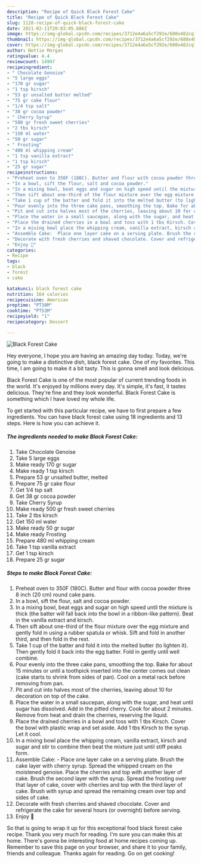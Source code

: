 ```yaml
---
description: "Recipe of Quick Black Forest Cake"
title: "Recipe of Quick Black Forest Cake"
slug: 1128-recipe-of-quick-black-forest-cake
date: 2021-02-11T20:03:05.686Z
image: https://img-global.cpcdn.com/recipes/3712e4a6a5cf292e/680x482cq70/black-forest-cake-recipe-main-photo.jpg
thumbnail: https://img-global.cpcdn.com/recipes/3712e4a6a5cf292e/680x482cq70/black-forest-cake-recipe-main-photo.jpg
cover: https://img-global.cpcdn.com/recipes/3712e4a6a5cf292e/680x482cq70/black-forest-cake-recipe-main-photo.jpg
author: Nettie Morgan
ratingvalue: 4.4
reviewcount: 14997
recipeingredient:
- " Chocolate Genoise"
- "5 large eggs"
- "170 gr sugar"
- "1 tsp kirsch"
- "53 gr unsalted butter melted"
- "75 gr cake flour"
- "1/4 tsp salt"
- "38 gr cocoa powder"
- " Cherry Syrup"
- "500 gr fresh sweet cherries"
- "2 tbs kirsch"
- "150 ml water"
- "50 gr sugar"
- " Frosting"
- "480 ml whipping cream"
- "1 tsp vanilla extract"
- "1 tsp kirsch"
- "25 gr sugar"
recipeinstructions:
- "Preheat oven to 350F (180C). Butter and flour with cocoa powder three 8 inch (20 cm) round cake pans."
- "In a bowl, sift the flour, salt and cocoa powder."
- "In a mixing bowl, beat eggs and sugar on high speed until the mixture is thick (the batter will fall back into the bowl in a ribbon-like pattern). Beat in the vanilla extract and kirsch."
- "Then sift about one-third of the flour mixture over the egg mixture and gently fold in using a rubber spatula or whisk. Sift and fold in another third, and then fold in the rest."
- "Take 1 cup of the batter and fold it into the melted butter (to lighten it). Then gently fold it back into the egg batter. Fold in gently until well combine."
- "Pour evenly into the three cake pans, smoothing the top. Bake for about 15 minutes or until a toothpick inserted into the center comes out clean (cake starts to shrink from sides of pan). Cool on a metal rack before removing from pan."
- "Pit and cut into halves most of the cherries, leaving about 10 for decoration on top of the cake."
- "Place the water in a small saucepan, along with the sugar, and heat until sugar has dissolved. Add in the pitted cherry. Cook for about 2 minutes. Remove from heat and drain the cherries, reserving the liquid."
- "Place the drained cherries in a bowl and toss with 1 tbs Kirsch. Cover the bowl with plastic wrap and set aside. Add 1 tbs Kirsch to the syrup. Let it cool."
- "In a mixing bowl place the whipping cream, vanilla extract, kirsch and sugar and stir to combine then beat the mixture just until stiff peaks form."
- "Assemble Cake:  Place one layer cake on a serving plate. Brush the cake layer with cherry syrup. Spread the whipped cream on the moistened genoise. Place the cherries and top with another layer of cake. Brush the second layer with the syrup. Spread the frosting over that layer of cake, cover with cherries and top with the third layer of cake. Brush with syrup and spread the remaining cream over top and sides of cake."
- "Decorate with fresh cherries and shaved chocolate. Cover and refrigerate the cake for several hours (or overnight) before serving."
- "Enjoy 🍰"
categories:
- Recipe
tags:
- black
- forest
- cake

katakunci: black forest cake 
nutrition: 164 calories
recipecuisine: American
preptime: "PT38M"
cooktime: "PT53M"
recipeyield: "1"
recipecategory: Dessert

---
```



![Black Forest Cake](https://img-global.cpcdn.com/recipes/3712e4a6a5cf292e/680x482cq70/black-forest-cake-recipe-main-photo.jpg)

Hey everyone, I hope you are having an amazing day today. Today, we're going to make a distinctive dish, black forest cake. One of my favorites. This time, I am going to make it a bit tasty. This is gonna smell and look delicious.



Black Forest Cake is one of the most popular of current trending foods in the world. It's enjoyed by millions every day. It's simple, it's fast, it tastes delicious. They're fine and they look wonderful. Black Forest Cake is something which I have loved my whole life.


To get started with this particular recipe, we have to first prepare a few ingredients. You can have black forest cake using 18 ingredients and 13 steps. Here is how you can achieve it.

<!--inarticleads1-->

##### The ingredients needed to make Black Forest Cake:

1. Take  Chocolate Genoise
1. Take 5 large eggs
1. Make ready 170 gr sugar
1. Make ready 1 tsp kirsch
1. Prepare 53 gr unsalted butter, melted
1. Prepare 75 gr cake flour
1. Get 1/4 tsp salt
1. Get 38 gr cocoa powder
1. Take  Cherry Syrup
1. Make ready 500 gr fresh sweet cherries
1. Take 2 tbs kirsch
1. Get 150 ml water
1. Make ready 50 gr sugar
1. Make ready  Frosting
1. Prepare 480 ml whipping cream
1. Take 1 tsp vanilla extract
1. Get 1 tsp kirsch
1. Prepare 25 gr sugar




<!--inarticleads2-->

##### Steps to make Black Forest Cake:

1. Preheat oven to 350F (180C). Butter and flour with cocoa powder three 8 inch (20 cm) round cake pans.
1. In a bowl, sift the flour, salt and cocoa powder.
1. In a mixing bowl, beat eggs and sugar on high speed until the mixture is thick (the batter will fall back into the bowl in a ribbon-like pattern). Beat in the vanilla extract and kirsch.
1. Then sift about one-third of the flour mixture over the egg mixture and gently fold in using a rubber spatula or whisk. Sift and fold in another third, and then fold in the rest.
1. Take 1 cup of the batter and fold it into the melted butter (to lighten it). Then gently fold it back into the egg batter. Fold in gently until well combine.
1. Pour evenly into the three cake pans, smoothing the top. Bake for about 15 minutes or until a toothpick inserted into the center comes out clean (cake starts to shrink from sides of pan). Cool on a metal rack before removing from pan.
1. Pit and cut into halves most of the cherries, leaving about 10 for decoration on top of the cake.
1. Place the water in a small saucepan, along with the sugar, and heat until sugar has dissolved. Add in the pitted cherry. Cook for about 2 minutes. Remove from heat and drain the cherries, reserving the liquid.
1. Place the drained cherries in a bowl and toss with 1 tbs Kirsch. Cover the bowl with plastic wrap and set aside. Add 1 tbs Kirsch to the syrup. Let it cool.
1. In a mixing bowl place the whipping cream, vanilla extract, kirsch and sugar and stir to combine then beat the mixture just until stiff peaks form.
1. Assemble Cake:  - Place one layer cake on a serving plate. Brush the cake layer with cherry syrup. Spread the whipped cream on the moistened genoise. Place the cherries and top with another layer of cake. Brush the second layer with the syrup. Spread the frosting over that layer of cake, cover with cherries and top with the third layer of cake. Brush with syrup and spread the remaining cream over top and sides of cake.
1. Decorate with fresh cherries and shaved chocolate. Cover and refrigerate the cake for several hours (or overnight) before serving.
1. Enjoy 🍰




So that is going to wrap it up for this exceptional food black forest cake recipe. Thank you very much for reading. I'm sure you can make this at home. There's gonna be interesting food at home recipes coming up. Remember to save this page on your browser, and share it to your family, friends and colleague. Thanks again for reading. Go on get cooking!
